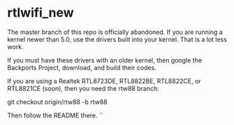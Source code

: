 # rtlwifi_new

The master branch of this repo is officially abandoned. If you are running a kernel
newer than 5.0, use the drivers built into your kernel. That is a lot less work.

If you must have these drivers with an older kernel, then google the Backports Project,
download, and build their codes.

If you are using a Realtek RTL8723DE, RTL8822BE, RTL8822CE, or RTL8821CE (soon),
then you need the rtw88 branch:

git checkout origin/rtw88 -b rtw88

Then follow the README there.
``
